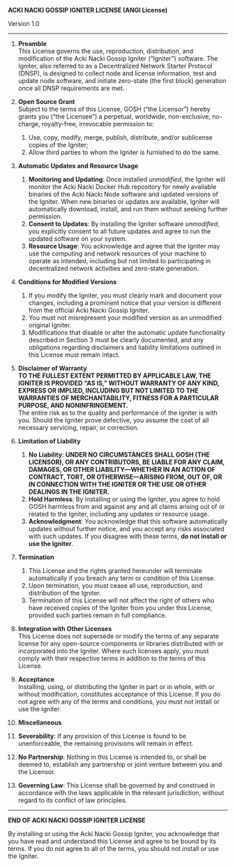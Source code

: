 **ACKI NACKI GOSSIP IGNITER LICENSE (ANGI License)**

Version 1.0

---

1. **Preamble**  
   This License governs the use, reproduction, distribution, and modification of the Acki Nacki Gossip Igniter (“Igniter”) software. The Igniter, also referred to as a Decentralized Network Starter Protocol (DNSP), is designed to collect node and license information, test and update node software, and initiate zero-state (the first block) generation once all DNSP requirements are met.

2. **Open Source Grant**  
   Subject to the terms of this License, GOSH (“the Licensor”) hereby grants you (“the Licensee”) a perpetual, worldwide, non-exclusive, no-charge, royalty-free, irrevocable permission to:  
   1. Use, copy, modify, merge, publish, distribute, and/or sublicense copies of the Igniter;  
   2. Allow third parties to whom the Igniter is furnished to do the same.  

3. **Automatic Updates and Resource Usage**  
   1. **Monitoring and Updating**: Once installed *unmodified*, the Igniter will monitor the Acki Nacki Docker Hub repository for newly available binaries of the Acki Nacki Node software and updated versions of the Igniter. When new binaries or updates are available, Igniter will automatically download, install, and run them without seeking further permission.  
   2. **Consent to Updates**: By installing the Igniter software *unmodified*, you explicitly consent to all future updates and agree to run the updated software on your system.  
   3. **Resource Usage**: You acknowledge and agree that the Igniter may use the computing and network resources of your machine to operate as intended, including but not limited to participating in decentralized network activities and zero-state generation.

4. **Conditions for Modified Versions**  
   1. If you modify the Igniter, you must clearly mark and document your changes, including a prominent notice that your version is different from the official Acki Nacki Gossip Igniter.  
   2. You must not misrepresent your modified version as an unmodified original Igniter.  
   3. Modifications that disable or alter the automatic update functionality described in Section 3 must be clearly documented, and any obligations regarding disclaimers and liability limitations outlined in this License must remain intact.

5. **Disclaimer of Warranty**  
   **TO THE FULLEST EXTENT PERMITTED BY APPLICABLE LAW, THE IGNITER IS PROVIDED “AS IS,” WITHOUT WARRANTY OF ANY KIND, EXPRESS OR IMPLIED, INCLUDING BUT NOT LIMITED TO THE WARRANTIES OF MERCHANTABILITY, FITNESS FOR A PARTICULAR PURPOSE, AND NONINFRINGEMENT.**  
   The entire risk as to the quality and performance of the Igniter is with you. Should the Igniter prove defective, you assume the cost of all necessary servicing, repair, or correction.

6. **Limitation of Liability**  
   1. **No Liability**: **UNDER NO CIRCUMSTANCES SHALL GOSH (THE LICENSOR), OR ANY CONTRIBUTORS, BE LIABLE FOR ANY CLAIM, DAMAGES, OR OTHER LIABILITY—WHETHER IN AN ACTION OF CONTRACT, TORT, OR OTHERWISE—ARISING FROM, OUT OF, OR IN CONNECTION WITH THE IGNITER OR THE USE OR OTHER DEALINGS IN THE IGNITER.**  
   2. **Hold Harmless**: By installing or using the Igniter, you agree to hold GOSH harmless from and against any and all claims arising out of or related to the Igniter, including any updates or resource usage.  
   3. **Acknowledgment**: You acknowledge that this software automatically updates without further notice, and you accept any risks associated with such updates. If you disagree with these terms, **do not install or use the Igniter**.

7. **Termination**  
   1. This License and the rights granted hereunder will terminate automatically if you breach any term or condition of this License.  
   2. Upon termination, you must cease all use, reproduction, and distribution of the Igniter.  
   3. Termination of this License will not affect the right of others who have received copies of the Igniter from you under this License, provided such parties remain in full compliance.

8. **Integration with Other Licenses**  
   This License does not supersede or modify the terms of any separate license for any open-source components or libraries distributed with or incorporated into the Igniter. Where such licenses apply, you must comply with their respective terms in addition to the terms of this License.

9. **Acceptance**  
   Installing, using, or distributing the Igniter in part or in whole, with or without modification, constitutes acceptance of this License. If you do not agree with any of the terms and conditions, you must not install or use the Igniter.

10. **Miscellaneous**  
   1. **Severability**: If any provision of this License is found to be unenforceable, the remaining provisions will remain in effect.  
   2. **No Partnership**: Nothing in this License is intended to, or shall be deemed to, establish any partnership or joint venture between you and the Licensor.  
   3. **Governing Law**: This License shall be governed by and construed in accordance with the laws applicable in the relevant jurisdiction, without regard to its conflict of law principles.

---

**END OF ACKI NACKI GOSSIP IGNITER LICENSE**  

By installing or using the Acki Nacki Gossip Igniter, you acknowledge that you have read and understand this License and agree to be bound by its terms. If you do not agree to all of the terms, you should not install or use the Igniter.
